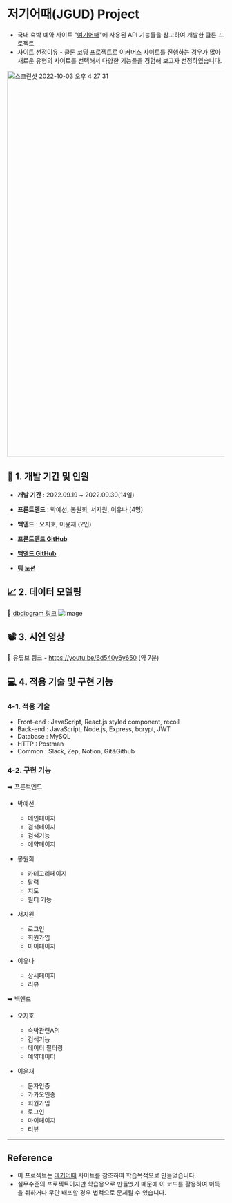 # 저기어때(JGUD) Project

- 국내 숙박 예약 사이트 "[여기어때](https://www.goodchoice.kr/)"에 사용된 API 기능들을 참고하여 개발한 클론 프로젝트
- 사이트 선정이유 - 클론 코딩 프로젝트로 이커머스 사이트를 진행하는 경우가 많아 새로운 유형의 사이트를 선택해서 다양한 기능들을 경험해 보고자 선정하였습니다.

<img width="893" alt="스크린샷 2022-10-03 오후 4 27 31" src="https://user-images.githubusercontent.com/108171986/193522631-e9e5389d-0e20-4fa6-9b3a-8b50513fd864.png">

## 📆 1. 개발 기간 및 인원

- **개발 기간** : 2022.09.19 ~ 2022.09.30(14일)

- **프론트엔드** : 박예선, 봉원희, 서지원, 이유나 (4명)

- **백엔드** : 오지호, 이윤재 (2인)

- **[프론트엔드 GitHub](https://github.com/wecode-bootcamp-korea/justcode-6-2nd-team7-front)**
- **[백엔드 GitHub](https://github.com/wecode-bootcamp-korea/justcode-6-2nd-team7-back)**

- **[팀 노션](https://www.notion.so/wecode/Team7-JGUD-895618b19f4941dabc8961ff0e1b16cf)**

## 📈 2. 데이터 모델링

:paperclip: [dbdiogram 링크](https://dbdiagram.io/d/6327d7f90911f91ba5dbaa80)
![image](https://user-images.githubusercontent.com/108171986/193518846-9790ec9b-4bc5-41a3-b91f-caf8c05e2bf8.png)

## 📽 3. 시연 영상

:paperclip: 유튜브 링크 - https://youtu.be/6d540y6y650 (약 7분)

## 💻 4. 적용 기술 및 구현 기능

### 4-1. 적용 기술

- Front-end : JavaScript, React.js styled component, recoil
- Back-end : JavaScript, Node.js, Express, bcrypt, JWT
- Database : MySQL
- HTTP : Postman
- Common : Slack, Zep, Notion, Git&Github

### 4-2. 구현 기능

➡️ 프론트엔드

- 박예선
  - 메인페이지
  - 검색페이지
  - 검색기능
  - 예약페이지
- 봉원희

  - 카테고리페이지
  - 달력
  - 지도
  - 필터 기능

- 서지원
  - 로그인
  - 회원가입
  - 마이페이지
- 이유나
  - 상세페이지
  - 리뷰

➡️ 백엔드

- 오지호

  - 숙박관련API
  - 검색기능
  - 데이터 필터링
  - 예약데이터

- 이윤재
  - 문자인증
  - 카카오인증
  - 회원가입
  - 로그인
  - 마이페이지
  - 리뷰

---

## Reference

- 이 프로젝트는 [여기어때](https://www.goodchoice.kr/) 사이트를 참조하여 학습목적으로 만들었습니다.
- 실무수준의 프로젝트이지만 학습용으로 만들었기 때문에 이 코드를 활용하여 이득을 취하거나 무단 배포할 경우 법적으로 문제될 수 있습니다.
